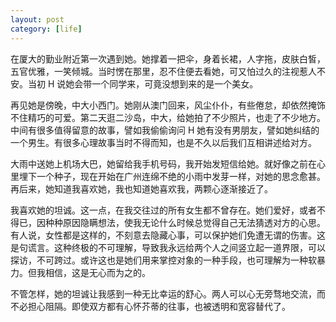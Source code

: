 ```yaml
---
layout: post
category: [life]
---
```


在厦大的勤业附近第一次遇到她。她撑着一把伞，身着长裙，人字拖，皮肤白皙，五官优雅，一笑倾城。当时愣在那里，忍不住便去看她，可又怕过久的注视惹人不安。当初 H 说她会带一个同学来，可竟没想到来的是一个美女。

再见她是傍晚，中大小西门。她刚从澳门回来，风尘仆仆，有些倦怠，却依然掩饰不住精巧的可爱。第二天逛二沙岛，中大，给她拍了不少照片，也走了不少地方。中间有很多值得留意的故事，譬如我偷偷询问 H 她有没有男朋友，譬如她纠结的一个男生。有很多心理故事当时不得而知，也是不久以后我们互相讲述给对方。

大雨中送她上机场大巴，她留给我手机号码，我开始发短信给她。就好像之前在心里埋下一个种子，现在开始在广州连绵不绝的小雨中发芽一样，对她的思念愈甚。再后来，她知道我喜欢她，我也知道她喜欢我，两颗心逐渐接近了。

我喜欢她的坦诚。这一点，在我交往过的所有女生都不曾存在。她们爱好，或者不得已，因种种原因隐瞒想法，使我无论什么时候总觉得自己无法猜透对方的心思。有人说，女性都是这样的，不刻意去隐藏心事，可以保护她们免遭无谓的伤害。这是句谎言。这种终极的不可理解，导致我永远给两个人之间竖立起一道界限，可以探访，不可跨过。或许这也是她们用来掌控对象的一种手段，也可理解为一种软暴力。但我相信，这是无心而为之的。

不管怎样，她的坦诚让我感到一种无比幸运的舒心。两人可以心无旁骛地交流，而不必担心阻隔。即使双方都有心怀芥蒂的往事，也被透明和宽容替代了。
